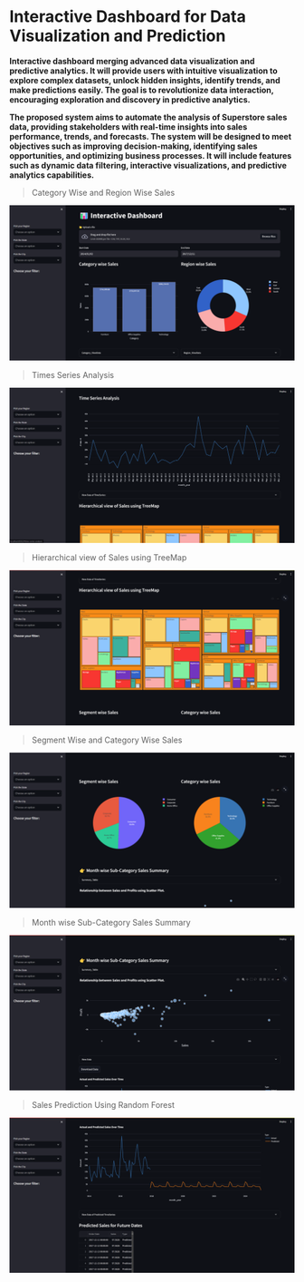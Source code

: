 # Interactive Dashboard for Data Visualization and Prediction 

**Interactive dashboard merging advanced data visualization and predictive analytics. It will provide users with intuitive visualization to explore complex datasets, unlock hidden insights, identify trends, and make predictions easily. The goal is to revolutionize data interaction, encouraging exploration and discovery in predictive analytics.**

**The proposed system aims to automate the analysis of Superstore sales data, providing stakeholders with real-time insights into sales performance, trends, and forecasts. The system will be designed to meet objectives such as improving decision-making, identifying sales opportunities, and optimizing business processes. It will include features such as dynamic data filtering, interactive visualizations, and predictive analytics capabilities.**

>Category Wise and Region Wise Sales

![This is an image](/Outputs/CategoryAndRegion.png)

>Times Series Analysis


![This is an image](/Outputs/TimeSeries.png)


>Hierarchical view of Sales using TreeMap

![This is an image](/Outputs/Hierarchical.png)


>Segment Wise and Category Wise Sales

![This is an image](/Outputs/SegmentWiseAndCategoryWise.png)


>Month wise Sub-Category Sales Summary

![This is an image](/Outputs/Summary.png)


>Sales Prediction Using Random Forest

![This is an image](/Outputs/Prediction.png)
